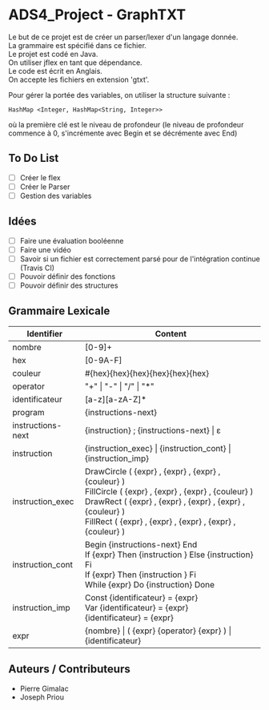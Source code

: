 # ADS4_Project - GraphTXT
Le but de ce projet est de créer un parser/lexer d'un langage donnée.  
La grammaire est spécifié dans ce fichier.  
Le projet est codé en Java.  
On utiliser jflex en tant que dépendance.  
Le code est écrit en Anglais.  
On accepte les fichiers en extension 'gtxt'.  

Pour gérer la portée des variables, on utiliser la structure suivante :  
```
HashMap <Integer, HashMap<String, Integer>>
```
où la première clé est le niveau de profondeur (le niveau de profondeur commence à 0, s'incrémente avec Begin et se décrémente avec End)

## To Do List

 - [ ] Créer le flex
 - [ ] Créer le Parser
 - [ ] Gestion des variables

## Idées

 - [ ] Faire une évaluation booléenne
 - [ ] Faire une vidéo
 - [ ] Savoir si un fichier est correctement parsé pour de l'intégration continue (Travis CI)
 - [ ] Pouvoir définir des fonctions
 - [ ] Pouvoir définir des structures

## Grammaire Lexicale

| Identifier | Content |
| ---------- | ------- |
| nombre | [0-9]+ |
| hex | [0-9A-F] |
| couleur | #{hex}{hex}{hex}{hex}{hex}{hex} |
| operator | "+" \| "-" \| "/" \| "*" |
| identificateur | [a-z][a-zA-Z]* |
| program | {instructions-next} |
| instructions-next | {instruction} ; {instructions-next} \| &#x3b5; |
| instruction | {instruction_exec} \| {instruction_cont} \| {instruction_imp} |
| instruction_exec | DrawCircle ( {expr} , {expr} , {expr} , {couleur} ) <br> FillCircle ( {expr} , {expr} , {expr} , {couleur} ) <br> DrawRect ( {expr} , {expr} , {expr} , {expr} , {couleur} ) <br> FillRect ( {expr} , {expr} , {expr} , {expr} , {couleur} ) |
| instruction_cont | Begin {instructions-next} End <br> If {expr} Then {instruction } Else {instruction} Fi <br> If {expr} Then {instruction } Fi <br> While {expr} Do {instruction} Done |
| instruction_imp | Const {identificateur} = {expr} <br> Var {identificateur} = {expr} <br> {identificateur} = {expr} |
| expr | {nombre} \| ( {expr} {operator} {expr} ) \| {identificateur} |

## Auteurs / Contributeurs
- Pierre Gimalac
- Joseph Priou
